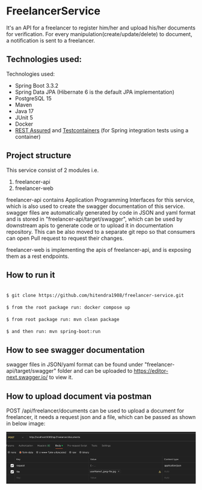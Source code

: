 # FreelancerService

It's an API for a freelancer to register him/her and upload his/her documents for verification. 
For every manipulation(create/update/delete) to document, a notification is sent to a freelancer.

## Technologies used:
Technologies used:
* Spring Boot 3.3.2
* Spring Data JPA (Hibernate 6  is the default JPA implementation)
* PostgreSQL 15
* Maven
* Java 17
* JUnit 5
* Docker
* [REST Assured](https://rest-assured.io/) and [Testcontainers](https://testcontainers.com/) (for Spring integration tests using a container)

## Project structure
This service consist of 2 modules i.e.
1. freelancer-api
2. freelancer-web

freelancer-api contains Application Programming Interfaces for this service, which is also used to create the swagger documentation of this service.
swagger files are automatically generated by code in JSON and yaml format and is stored in "freelancer-api/target/swagger", which can be used by downstream apis to generate code 
or to upload it in documentation repository.
This can be also moved to a separate git repo so that consumers can open Pull request to request their changes. 

freelancer-web is implementing the apis of freelancer-api, and is exposing them as a rest endpoints.

## How to run it
```

$ git clone https://github.com/hitendra1908/freelancer-service.git

$ from the root package run: docker compose up

$ from root package run: mvn clean package

$ and then run: mvn spring-boot:run

```

## How to see swagger documentation
swagger files in JSON/yaml format can be found under "freelancer-api/target/swagger" folder and can be uploaded to https://editor-next.swagger.io/ to view it.

## How to upload document via postman
POST /api/freelancer/documents can be used to upload a document for freelancer, it needs a request json and a file, which can be passed as shown in below image:

![img.png](img.png)
